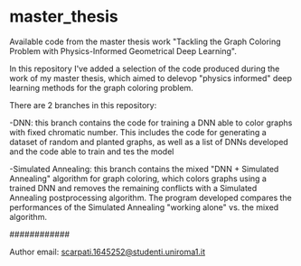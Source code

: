 # master_thesis
Available code from the master thesis work "Tackling the Graph Coloring Problem with Physics-Informed Geometrical Deep Learning".

In this repository I've added a selection of the code produced during the work of my master thesis, which aimed to delevop "physics informed" deep learning methods for the graph coloring problem.

There are 2 branches in this repository:

-DNN: this branch contains the code for training a DNN able to color graphs with fixed chromatic number. This includes the code for generating a dataset of random and planted graphs, as well as a list of DNNs developed and the code able to train and tes the model

-Simulated Annealing: this branch contains the mixed "DNN + Simulated Annealing" algorithm for graph coloring, which colors graphs using a trained DNN and removes the remaining conflicts with a Simulated Annealing postprocessing algorithm. The program developed compares the performances of the Simulated Annealing "working alone" vs. the mixed algorithm.

############

Author email:
scarpati.1645252@studenti.uniroma1.it
